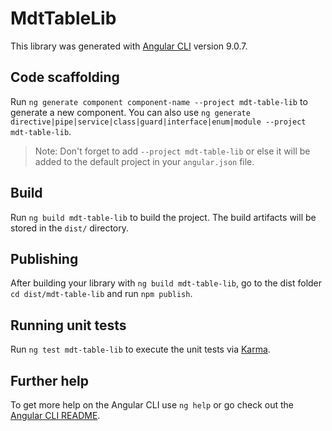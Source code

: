 # MdtTableLib

This library was generated with [Angular CLI](https://github.com/angular/angular-cli) version 9.0.7.

## Code scaffolding

Run `ng generate component component-name --project mdt-table-lib` to generate a new component. You can also use `ng generate directive|pipe|service|class|guard|interface|enum|module --project mdt-table-lib`.
> Note: Don't forget to add `--project mdt-table-lib` or else it will be added to the default project in your `angular.json` file. 

## Build

Run `ng build mdt-table-lib` to build the project. The build artifacts will be stored in the `dist/` directory.

## Publishing

After building your library with `ng build mdt-table-lib`, go to the dist folder `cd dist/mdt-table-lib` and run `npm publish`.

## Running unit tests

Run `ng test mdt-table-lib` to execute the unit tests via [Karma](https://karma-runner.github.io).

## Further help

To get more help on the Angular CLI use `ng help` or go check out the [Angular CLI README](https://github.com/angular/angular-cli/blob/master/README.md).
